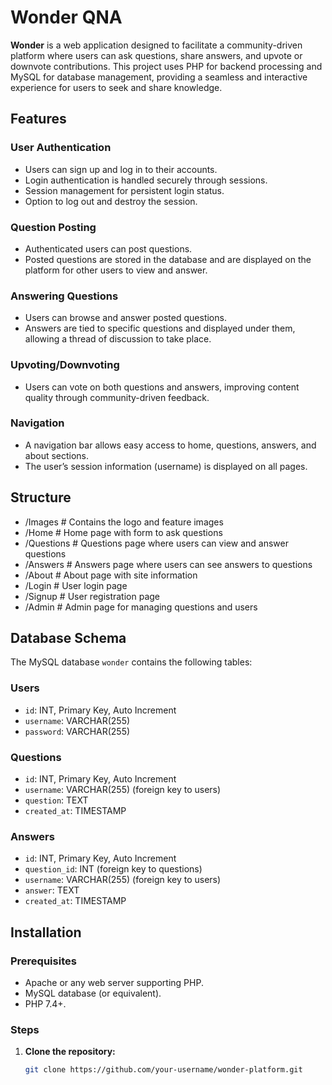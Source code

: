 # Wonder QNA

**Wonder** is a web application designed to facilitate a community-driven platform where users can ask questions, share answers, and upvote or downvote contributions. This project uses PHP for backend processing and MySQL for database management, providing a seamless and interactive experience for users to seek and share knowledge.

## Features

### User Authentication
- Users can sign up and log in to their accounts.
- Login authentication is handled securely through sessions.
- Session management for persistent login status.
- Option to log out and destroy the session.

### Question Posting
- Authenticated users can post questions.
- Posted questions are stored in the database and are displayed on the platform for other users to view and answer.

### Answering Questions
- Users can browse and answer posted questions.
- Answers are tied to specific questions and displayed under them, allowing a thread of discussion to take place.

### Upvoting/Downvoting
- Users can vote on both questions and answers, improving content quality through community-driven feedback.

### Navigation
- A navigation bar allows easy access to home, questions, answers, and about sections.
- The user’s session information (username) is displayed on all pages.


## Structure

- /Images             # Contains the logo and feature images
- /Home               # Home page with form to ask questions
- /Questions          # Questions page where users can view and answer questions
- /Answers            # Answers page where users can see answers to questions
- /About              # About page with site information
- /Login              # User login page
- /Signup             # User registration page
- /Admin              # Admin page for managing questions and users


## Database Schema

The MySQL database `wonder` contains the following tables:

### Users
- `id`: INT, Primary Key, Auto Increment
- `username`: VARCHAR(255)
- `password`: VARCHAR(255)

### Questions
- `id`: INT, Primary Key, Auto Increment
- `username`: VARCHAR(255) (foreign key to users)
- `question`: TEXT
- `created_at`: TIMESTAMP

### Answers
- `id`: INT, Primary Key, Auto Increment
- `question_id`: INT (foreign key to questions)
- `username`: VARCHAR(255) (foreign key to users)
- `answer`: TEXT
- `created_at`: TIMESTAMP

## Installation

### Prerequisites
- Apache or any web server supporting PHP.
- MySQL database (or equivalent).
- PHP 7.4+.

### Steps

1. **Clone the repository:**
   ```bash
   git clone https://github.com/your-username/wonder-platform.git

 
